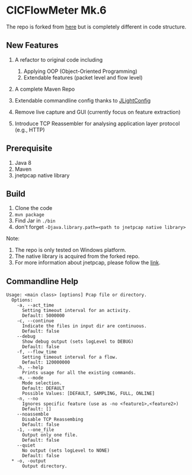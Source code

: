# CICFlowMeter Mk.6
The repo is forked from [here](https://github.com/CanadianInstituteForCybersecurity/CICFlowMeter) 
but is completely different in code structure.

## New Features
1. A refactor to original code including
    1. Applying OOP (Object-Oriented Programming)
    2. Extendable features (packet level and flow level)
    
2. A complete Maven Repo
3. Extendable commandline config thanks to [JLightConfig](https://github.com/Tomahawkd/JLightConfig)
4. Remove live capture and GUI (currently focus on feature extraction)
5. Introduce TCP Reassembler for analysing application layer protocol (e.g., HTTP)

## Prerequisite
1. Java 8
2. Maven
3. jnetpcap native library

## Build
1. Clone the code
2. `mvn package`
3. Find Jar in `./bin`
4. don't forget `-Djava.library.path=<path to jnetpcap native library>`

Note: 
1. The repo is only tested on Windows platform.
2. The native library is acquired from the forked repo.
3. For more information about jnetpcap, please follow the [link](https://sourceforge.net/projects/jnetpcap/).


## Commandline Help
```
Usage: <main class> [options] Pcap file or directory.
  Options:
    -a, --act_time
      Setting timeout interval for an activity.
      Default: 5000000
    -c, --continue
      Indicate the files in input dir are continuous.
      Default: false
    --debug
      Show debug output (sets logLevel to DEBUG)
      Default: false
    -f, --flow_time
      Setting timeout interval for a flow.
      Default: 120000000
    -h, --help
      Prints usage for all the existing commands.
    -m, --mode
      Mode selection.
      Default: DEFAULT
      Possible Values: [DEFAULT, SAMPLING, FULL, ONLINE]
    -n, --no
      Ignores specific feature (use as -no <feature1>,<feature2>)
      Default: []
    --noassemble
      Disable TCP Reassembing
      Default: false
    -1, --one_file
      Output only one file.
      Default: false
    --quiet
      No output (sets logLevel to NONE)
      Default: false
  * -o, -output
      Output directory.
```